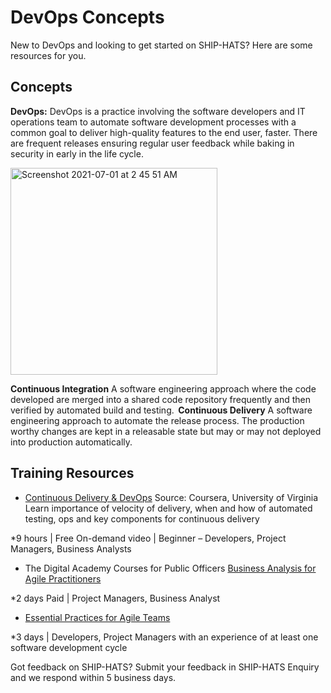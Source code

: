 # DevOps Concepts 
 
New to DevOps and looking to get started on SHIP-HATS? Here are some resources for you.

## Concepts 

**DevOps:**
DevOps is a practice involving the software developers and IT operations team to automate software development processes with a common goal to deliver high-quality features to the end user, faster. There are frequent releases ensuring regular user feedback while baking in security in early in the life cycle.    

<img width="331" alt="Screenshot 2021-07-01 at 2 45 51 AM" src="https://user-images.githubusercontent.com/85614716/124014776-83c82600-da16-11eb-9639-203bb0121745.png">

**Continuous Integration**
A software engineering approach where the code developed are merged into a shared code repository frequently and then verified by automated build and testing.  
**Continuous Delivery** 
A software engineering approach to automate the release process. The production worthy changes are kept in a releasable state but may or may not deployed into production automatically. 

## Training Resources 
- [Continuous Delivery & DevOps](https://www.coursera.org/learn/uva-darden-continous-delivery-devops#about) 
Source: Coursera, University of Virginia 
Learn importance of velocity of delivery, when and how of automated testing, ops and key components for continuous delivery 
 
*9 hours | Free On-demand video | Beginner – Developers, Project Managers, Business Analysts

- The Digital Academy Courses for Public Officers 
[Business Analysis for Agile Practitioners](https://thedigitalacademy.tech.gov.sg/course/detail/business-analysis-for--agile--practitioners)

*2 days Paid | Project Managers, Business Analyst 

- [Essential Practices for Agile Teams](https://thedigitalacademy.tech.gov.sg/course/detail/essential-practices-for--agile--teams)

*3 days | Developers, Project Managers with an experience of at least one software development cycle 

 
Got feedback on SHIP-HATS? Submit your feedback in SHIP-HATS Enquiry and we respond within 5 business days. 
 

 

